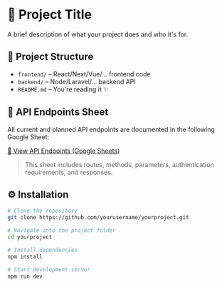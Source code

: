 # 🚀 Project Title

A brief description of what your project does and who it's for.

## 📂 Project Structure

-   `frontend/` – React/Next/Vue/... frontend code
-   `backend/` – Node/Laravel/... backend API
-   `README.md` – You're reading it ✨

## 🔗 API Endpoints Sheet

All current and planned API endpoints are documented in the following Google Sheet:

[📄 View API Endpoints (Google Sheets)](https://docs.google.com/spreadsheets/d/1xzjfTCkI4sQHVth59H1NGnD9fjUjBYOR8o6Xcr7osCE/edit?usp=sharing)

> This sheet includes routes, methods, parameters, authentication requirements, and responses.

## ⚙️ Installation

```bash
# Clone the repository
git clone https://github.com/yourusername/yourproject.git

# Navigate into the project folder
cd yourproject

# Install dependencies
npm install

# Start development server
npm run dev
```
